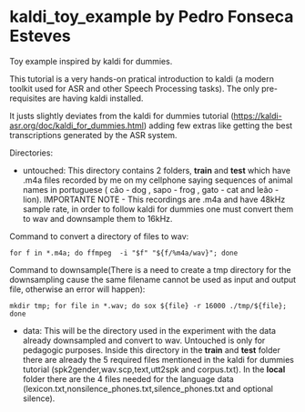 # kaldi_toy_example by Pedro Fonseca Esteves
Toy example inspired by kaldi for dummies.

This tutorial is a very hands-on pratical introduction to kaldi (a modern toolkit used for ASR and other Speech Processing tasks). The only pre-requisites are having kaldi installed. 

It justs slightly deviates from the kaldi for dummies tutorial (https://kaldi-asr.org/doc/kaldi_for_dummies.html) adding few extras like getting the best transcriptions generated by the ASR system.

Directories:

- untouched: This directory contains 2 folders, **train** and **test** which have .m4a files recorded by me on my cellphone saying sequences of animal names in portuguese ( cão - dog , sapo - frog , gato - cat and leão - lion). IMPORTANTE NOTE - This recordings are .m4a and have 48kHz sample rate, in order to follow kaldi for dummies one must convert them to wav and downsample them to 16kHz.

Command to convert a directory of files to wav: 
```
for f in *.m4a; do ffmpeg  -i "$f" "${f/%m4a/wav}"; done
```

Command to downsample(There is a need to create a tmp directory for the downsampling cause the same filename cannot be used as input and output file, otherwise an error will happen): 
```
mkdir tmp; for file in *.wav; do sox ${file} -r 16000 ./tmp/${file}; done 
```

- data: This will be the directory used in the experiment with the data already downsampled and convert to wav. Untouched is only for pedagogic purposes. Inside this directory in the **train** and **test** folder there are already the 5 required files mentioned in the kaldi for dummies tutorial (spk2gender,wav.scp,text,utt2spk and corpus.txt). In the **local** folder there are the 4 files needed for the language data (lexicon.txt,nonsilence_phones.txt,silence_phones.txt and optional silence).
